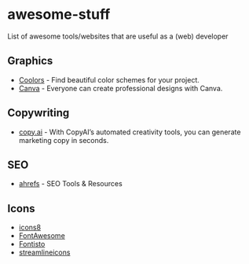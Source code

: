 # awesome-stuff

List of awesome tools/websites that are useful as a (web) developer

## Graphics



* [Coolors](https://coolors.co/) - Find beautiful color schemes for your project.
* [Canva](https://www.canva.com/) - Everyone can create professional designs with Canva.

## Copywriting

* [copy.ai](https://www.copy.ai/) - With CopyAI’s automated creativity tools, you can generate marketing copy in seconds.

## SEO

* [ahrefs](https://ahrefs.com/) - SEO Tools & Resources

## Icons

* [icons8](https://icons8.com/icons)
* [FontAwesome](https://fontawesome.com/icons)
* [Fontisto](https://fontisto.com/icons)
* [streamlineicons](https://streamlineicons.com/)
